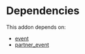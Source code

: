 # Dependencies

This addon depends on:

- [event](https://github.com/bringout/oca-ocb-core)
- [partner_event](https://github.com/bringout/oca-mrp)
